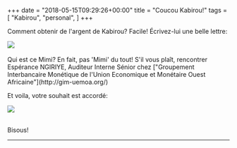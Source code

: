 +++
date = "2018-05-15T09:29:26+00:00"
title = "Coucou Kabirou!"
tags = [
    "Kabirou",
    "personal",
]
+++

Comment obtenir de l'argent de Kabirou? Facile! Écrivez-lui une belle lettre:</p>

<!--more-->

<div class="container" style="width:auto">
  <a target="blank" href="https://res.cloudinary.com/vincentstradic/image/upload/v1525867643/family/coucou-3.jpg">
    <img src="https://res.cloudinary.com/vincentstradic/image/upload/v1525867643/family/coucou-3.jpg" style="max-width:100%">
  </a>
</div>
<br>
Qui est ce Mimi? En fait, pas 'Mimi' du tout! S'il vous plaît, rencontrer Espérance NGIRIYE, Auditeur Interne Sénior chez ["Groupement Interbancaire Monétique de l'Union Economique et Monétaire Ouest Africaine"](http://gim-uemoa.org/)

Et voila, votre souhait est accordé:
<div class="container" style="width:auto">
  <a target="blank" href="https://res.cloudinary.com/vincentstradic/image/upload/v1525866754/family/coucou-2.jpg">
    <img src="https://res.cloudinary.com/vincentstradic/image/upload/v1525866754/family/coucou-2.jpg" style="max-width:100%">
  </a>
</div>
<br>

Bisous!

<hr>

